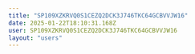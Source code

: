 ```yaml
---
title: "SP109XZKRVQ0S1CEZQ2DCK3J746TKC64GCBVVJW16"
date: 2025-01-22T18:10:31.168Z
user: SP109XZKRVQ0S1CEZQ2DCK3J746TKC64GCBVVJW16
layout: "users"
---
```

    